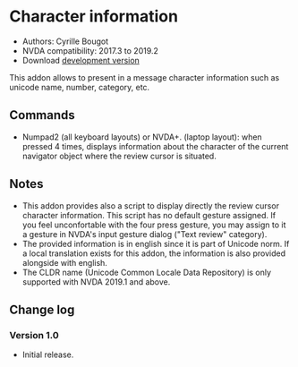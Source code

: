 # Character information

* Authors: Cyrille Bougot
* NVDA compatibility: 2017.3 to 2019.2
* Download [development version][2]

This addon allows to present in a message character information such as unicode name, number, category, etc.


## Commands

* Numpad2 (all keyboard layouts) or NVDA+. (laptop layout): when pressed 4 times, displays information about the character of the current navigator object where the review cursor is situated.


## Notes

* This addon provides also a script to display directly the review cursor character information. This script has no default gesture assigned. If you feel unconfortable with the four press gesture, you may assign to it a gesture in NVDA's input gesture dialog ("Text review" category).
* The provided information is in english since it is part of Unicode norm. If a local translation exists for this addon, the information is also provided alongside with english.
* The CLDR name (Unicode Common Locale Data Repository) is only supported with NVDA 2019.1 and above.


## Change log

### Version 1.0

* Initial release.

[2]: https://addons.nvda-project.org/files/get.php?file=chari-dev
